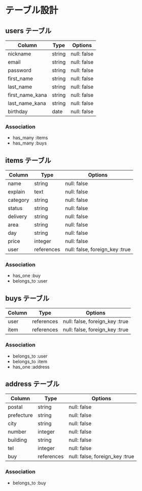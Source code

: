 # テーブル設計

## users テーブル

| Column          | Type    | Options     |
| -------------   | ------- | ----------- |
| nickname        | string  | null: false |
| email           | string  | null: false |
| password        | string  | null: false |
| first_name      | string  | null: false |
| last_name       | string  | null: false |
| first_name_kana | string  | null: false |
| last_name_kana  | string  | null: false |
| birthday        | date    | null: false |

### Association

- has_many :items
- has_many :buys

## items テーブル

| Column   | Type        | Options                        |
| -------- | ----------- | ------------------------------ |
| name     | string      | null: false                    |
| explain  | text        | null: false                    |
| category | string      | null: false                    |
| status   | string      | null: false                    |
| delivery | string      | null: false                    |
| area     | string      | null: false                    |
| day      | string      | null: false                    |
| price    | integer     | null: false                    |
| user     | references  | null: false, foreign_key :true |


### Association
- has_one    :buy
- belongs_to :user

## buys テーブル

| Column  | Type        | Options                        |
| ------  | ----------- | ------------------------------ |
| user    | references  | null: false, foreign_key :true |
| item    | references  | null: false, foreign_key :true |

### Association

- belongs_to :user
- belongs_to :item
- has_one    :address

## address テーブル

| Column     | Type        | Options                        |
| ---------- | ----------- | ------------------------------ |
| postal     | string      | null: false                    |
| prefecture | string      | null: false                    |
| city       | string      | null: false                    |
| number     | integer     | null: false                    |
| building   | string      | null: false                    |
| tel        | integer     | null: false                    |
| buy        | references  | null: false, foreign_key :true |

### Association

- belongs_to :buy
